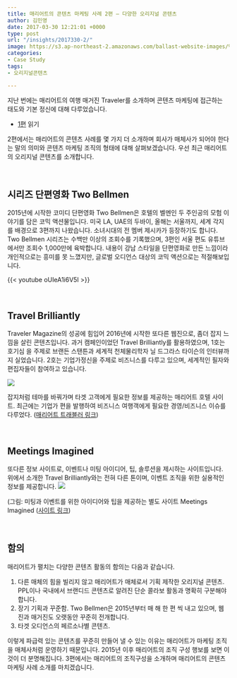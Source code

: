 ```yaml
---
title: 매리어트의 콘텐츠 마케팅 사례 2편 – 다양한 오리지널 콘텐츠
author: 김민영
date: 2017-03-30 12:21:01 +0000
type: post
url: "/insights/2017330-2/"
image: https://s3.ap-northeast-2.amazonaws.com/ballast-website-images/%EB%A7%A4%EB%A6%AC%EC%96%B4%ED%8A%B8+meetings.png
categories:
- Case Study
tags:
- 오리지널콘텐츠

---
```

지난 번에는 매리어트의 여행 매거진 Traveler를 소개하며 콘텐츠 마케팅에 접근하는 태도와 기본 정신에 대해 다루었습니다.

* [1편](/insights/%eb%a7%a4%eb%a6%ac%ec%96%b4%ed%8a%b8-%ec%bd%98%ed%85%90%ec%b8%a0-%eb%a7%88%ec%bc%80%ed%8c%85-1/) 읽기

2편에서는 매리어트의 콘텐츠 사례를 몇 가지 더 소개하며 회사가 매체사가 되어야 한다는 말의 의미와 콘텐츠 마케팅 조직의 형태에 대해 살펴보겠습니다. 우선 최근 매리어트의 오리지널 콘텐츠를 소개합니다.

&nbsp;
## 시리즈 단편영화 Two Bellmen
2015년에 시작한 코미디 단편영화 Two Bellmen은 호텔의 벨멘인 두 주인공의 모험 이야기를 담은 코믹 액션물입니다. 미국 LA, UAE의 두바이, 올해는 서울까지, 세계 각지를 배경으로 3편까지 나왔습니다. 소녀시대의 전 멤버 제시카가 등장하기도 합니다.
Two Bellmen 시리즈는 수백만 이상의 조회수를 기록했으며, 3편인 서울 편도 유튜브에서만 조회수 1,000만에 육박합니다. 내용이 강남 스타일을 단편영화로 만든 느낌이라 개인적으로는 흥미를 못 느꼈지만, 글로벌 오디언스 대상의 코믹 액션으로는 적절해보입니다.

{{< youtube oUIeA1i6V5I >}}

&nbsp;
## Travel Brilliantly
Traveler Magazine의 성공에 힘입어 2016년에 시작한 또다른 웹진으로, 좀더 잡지 느낌을 살린 콘텐츠입니다. 과거 캠페인이었던 Travel Brilliantly를 활용하였으며, 1호는 호기심 을 주제로 브랜든 스탠튼과 세계적 천체물리학자 닐 드그라스 타이슨의 인터뷰까지 실었습니다. 2호는 기업가정신을 주제로 비즈니스를 다루고 있으며, 세계적인 필자와 편집자들이 참여하고 있습니다.

![](https://s3.ap-northeast-2.amazonaws.com/ballast-website-images/%EB%A7%A4%EB%A6%AC%EC%96%B4%ED%8A%B8+traveller.png)

잡지처럼 테마를 바꿔가며 타겟 고객에게 필요한 정보를 제공하는 매리어트 호텔 사이트. 최근에는 기업가 편을 발행하여 비즈니스 여행객에게 필요한 경영/비즈니스 이슈를 다루었다. ([매리어트 트래블러 링크](https://traveler.marriott.com "매리어트 트래블러"))

&nbsp;
## Meetings Imagined
또다른 정보 사이트로, 이벤트나 미팅 아이디어, 팁, 솔루션을 제시하는 사이트입니다. 위에서 소개한 Travel Brilliantly와는 전혀 다른 톤이며, 이벤트 조직을 위한 실용적인 정보를 제공합니다.
![](https://s3.ap-northeast-2.amazonaws.com/ballast-website-images/%EB%A7%A4%EB%A6%AC%EC%96%B4%ED%8A%B8+meetings.png)

\(그림: 미팅과 이벤트를 위한 아이디어와 팁을 제공하는 별도 사이트 Meetings Imagined ([사이트 링크](https://www.meetingsimagined.com))

&nbsp;
## 함의
매리어트가 펼치는 다양한 콘텐츠 활동의 함의는 다음과 같습니다.

1. 다른 매체의 힘을 빌리지 않고 매리어트가 매체로서 기획 제작한 오리지널 콘텐츠. PPL이나 국내에서 브랜디드 콘텐츠로 알려진 단순 콜라보 활동과 명확히 구분해야 합니다.
2. 장기 기획과 꾸준함. Two Bellmen은 2015년부터 매 해 한 편 씩 내고 있으며, 웹진과 매거진도 오랫동안 꾸준히 전개합니다.
3. 타겟 오디언스의 페르소나별 콘텐츠.

이렇게 파급력 있는 콘텐츠를 꾸준히 만들어 낼 수 있는 이유는 매리어트가 마케팅 조직을 매체사처럼 운영하기 때문입니다. 2015년 이후 매리어트의 조직 구성 행보를 보면 이것이 더 분명해집니다. 3편에서는 매리어트의 조직구성을 소개하며 매리어트의 콘텐츠 마케팅 사례 소개를 마치겠습니다.